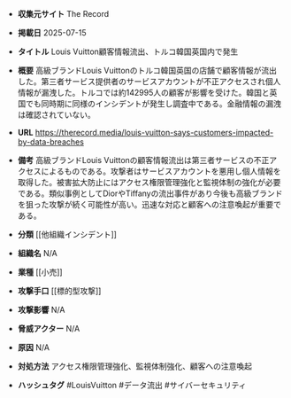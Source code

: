 - **収集元サイト**
The Record

- **掲載日**
2025-07-15

- **タイトル**
Louis Vuitton顧客情報流出、トルコ韓国英国内で発生

- **概要**
高級ブランドLouis Vuittonのトルコ韓国英国の店舗で顧客情報が流出した。第三者サービス提供者のサービスアカウントが不正アクセスされ個人情報が漏洩した。トルコでは約142995人の顧客が影響を受けた。韓国と英国でも同時期に同様のインシデントが発生し調査中である。金融情報の漏洩は確認されていない。

- **URL**
https://therecord.media/louis-vuitton-says-customers-impacted-by-data-breaches

- **備考**
高級ブランドLouis Vuittonの顧客情報流出は第三者サービスの不正アクセスによるものである。攻撃者はサービスアカウントを悪用し個人情報を取得した。被害拡大防止にはアクセス権限管理強化と監視体制の強化が必要である。類似事例としてDiorやTiffanyの流出事件があり今後も高級ブランドを狙った攻撃が続く可能性が高い。迅速な対応と顧客への注意喚起が重要である。

- **分類**
[[他組織インシデント]]

- **組織名**
N/A

- **業種**
[[小売]]

- **攻撃手口**
[[標的型攻撃]]

- **攻撃影響**
N/A

- **脅威アクター**
N/A

- **原因**
N/A

- **対処方法**
アクセス権限管理強化、監視体制強化、顧客への注意喚起

- **ハッシュタグ**
#LouisVuitton #データ流出 #サイバーセキュリティ
